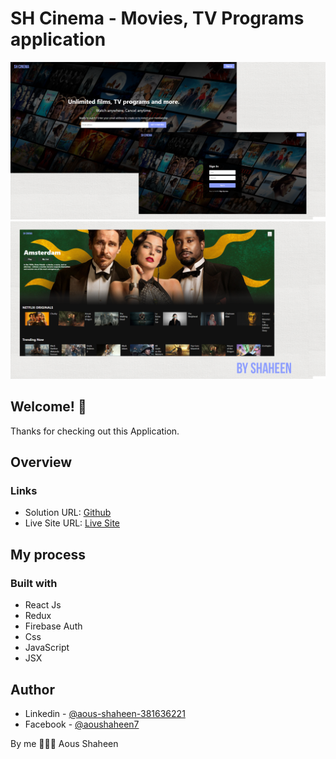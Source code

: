 # SH Cinema - Movies, TV Programs application

![SH Cinema ](./src/web-view01.png)
![SH Cinema ](./src/web-view02.png)


## Welcome! 👋
Thanks for checking out this Application.

## Overview

### Links

- Solution URL: [Github](https://github.com/Shaheen121/SH-Cinema-React-application-TMDBapi)
- Live Site URL: [Live Site](https://shcinema.netlify.app/)

## My process

### Built with

- React Js
- Redux
- Firebase Auth
- Css
- JavaScript
- JSX


## Author

- Linkedin - [@aous-shaheen-381636221](https://www.linkedin.com/in/aous-shaheen-381636221/)
- Facebook - [@aoushaheen7](https://www.facebook.com/shaheen7tl/)

By me 🚀🚀🚀
Aous Shaheen
